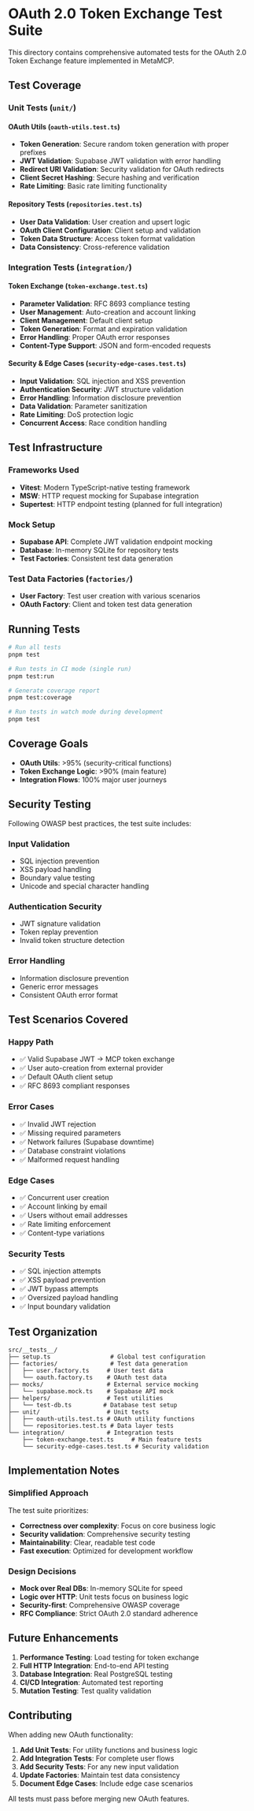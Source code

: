 # OAuth 2.0 Token Exchange Test Suite

This directory contains comprehensive automated tests for the OAuth 2.0 Token Exchange feature implemented in MetaMCP.

## Test Coverage

### Unit Tests (`unit/`)

#### OAuth Utils (`oauth-utils.test.ts`)
- **Token Generation**: Secure random token generation with proper prefixes
- **JWT Validation**: Supabase JWT validation with error handling
- **Redirect URI Validation**: Security validation for OAuth redirects
- **Client Secret Hashing**: Secure hashing and verification
- **Rate Limiting**: Basic rate limiting functionality

#### Repository Tests (`repositories.test.ts`)
- **User Data Validation**: User creation and upsert logic
- **OAuth Client Configuration**: Client setup and validation
- **Token Data Structure**: Access token format validation
- **Data Consistency**: Cross-reference validation

### Integration Tests (`integration/`)

#### Token Exchange (`token-exchange.test.ts`)
- **Parameter Validation**: RFC 8693 compliance testing
- **User Management**: Auto-creation and account linking
- **Client Management**: Default client setup
- **Token Generation**: Format and expiration validation
- **Error Handling**: Proper OAuth error responses
- **Content-Type Support**: JSON and form-encoded requests

#### Security & Edge Cases (`security-edge-cases.test.ts`)
- **Input Validation**: SQL injection and XSS prevention
- **Authentication Security**: JWT structure validation
- **Error Handling**: Information disclosure prevention
- **Data Validation**: Parameter sanitization
- **Rate Limiting**: DoS protection logic
- **Concurrent Access**: Race condition handling

## Test Infrastructure

### Frameworks Used
- **Vitest**: Modern TypeScript-native testing framework
- **MSW**: HTTP request mocking for Supabase integration
- **Supertest**: HTTP endpoint testing (planned for full integration)

### Mock Setup
- **Supabase API**: Complete JWT validation endpoint mocking
- **Database**: In-memory SQLite for repository tests
- **Test Factories**: Consistent test data generation

### Test Data Factories (`factories/`)
- **User Factory**: Test user creation with various scenarios
- **OAuth Factory**: Client and token test data generation

## Running Tests

```bash
# Run all tests
pnpm test

# Run tests in CI mode (single run)
pnpm test:run

# Generate coverage report
pnpm test:coverage

# Run tests in watch mode during development
pnpm test
```

## Coverage Goals

- **OAuth Utils**: >95% (security-critical functions)
- **Token Exchange Logic**: >90% (main feature)
- **Integration Flows**: 100% major user journeys

## Security Testing

Following OWASP best practices, the test suite includes:

### Input Validation
- SQL injection prevention
- XSS payload handling
- Boundary value testing
- Unicode and special character handling

### Authentication Security
- JWT signature validation
- Token replay prevention
- Invalid token structure detection

### Error Handling
- Information disclosure prevention
- Generic error messages
- Consistent OAuth error format

## Test Scenarios Covered

### Happy Path
- ✅ Valid Supabase JWT → MCP token exchange
- ✅ User auto-creation from external provider
- ✅ Default OAuth client setup
- ✅ RFC 8693 compliant responses

### Error Cases
- ✅ Invalid JWT rejection
- ✅ Missing required parameters
- ✅ Network failures (Supabase downtime)
- ✅ Database constraint violations
- ✅ Malformed request handling

### Edge Cases
- ✅ Concurrent user creation
- ✅ Account linking by email
- ✅ Users without email addresses
- ✅ Rate limiting enforcement
- ✅ Content-type variations

### Security Tests
- ✅ SQL injection attempts
- ✅ XSS payload prevention
- ✅ JWT bypass attempts
- ✅ Oversized payload handling
- ✅ Input boundary validation

## Test Organization

```
src/__tests__/
├── setup.ts                 # Global test configuration
├── factories/               # Test data generation
│   ├── user.factory.ts     # User test data
│   └── oauth.factory.ts    # OAuth test data
├── mocks/                  # External service mocking
│   └── supabase.mock.ts    # Supabase API mock
├── helpers/                # Test utilities
│   └── test-db.ts         # Database test setup
├── unit/                   # Unit tests
│   ├── oauth-utils.test.ts # OAuth utility functions
│   └── repositories.test.ts # Data layer tests
└── integration/            # Integration tests
    ├── token-exchange.test.ts     # Main feature tests
    └── security-edge-cases.test.ts # Security validation
```

## Implementation Notes

### Simplified Approach
The test suite prioritizes:
- **Correctness over complexity**: Focus on core business logic
- **Security validation**: Comprehensive security testing
- **Maintainability**: Clear, readable test code
- **Fast execution**: Optimized for development workflow

### Design Decisions
- **Mock over Real DBs**: In-memory SQLite for speed
- **Logic over HTTP**: Unit tests focus on business logic
- **Security-first**: Comprehensive OWASP coverage
- **RFC Compliance**: Strict OAuth 2.0 standard adherence

## Future Enhancements

1. **Performance Testing**: Load testing for token exchange
2. **Full HTTP Integration**: End-to-end API testing
3. **Database Integration**: Real PostgreSQL testing
4. **CI/CD Integration**: Automated test reporting
5. **Mutation Testing**: Test quality validation

## Contributing

When adding new OAuth functionality:

1. **Add Unit Tests**: For utility functions and business logic
2. **Add Integration Tests**: For complete user flows
3. **Add Security Tests**: For any new input validation
4. **Update Factories**: Maintain test data consistency
5. **Document Edge Cases**: Include edge case scenarios

All tests must pass before merging new OAuth features.
